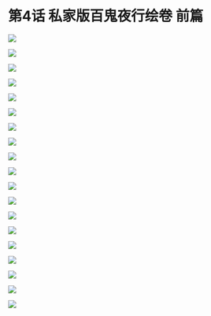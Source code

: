 # 第4话 私家版百鬼夜行绘卷 前篇

![](../../.gitbook/assets/lyn40001.jpg)

![](../../.gitbook/assets/lyn40001_2.jpg)

![](../../.gitbook/assets/lyn40002.jpg)

![](../../.gitbook/assets/lyn40003.jpg)

![](../../.gitbook/assets/lyn40004.jpg)

![](../../.gitbook/assets/lyn40005.jpg)

![](../../.gitbook/assets/lyn40006.jpg)

![](../../.gitbook/assets/lyn40007.jpg)

![](../../.gitbook/assets/lyn40008.jpg)

![](../../.gitbook/assets/lyn40009.jpg)

![](../../.gitbook/assets/lyn40010.jpg)

![](../../.gitbook/assets/lyn40011.jpg)

![](../../.gitbook/assets/lyn40012.jpg)

![](../../.gitbook/assets/lyn40013.jpg)

![](../../.gitbook/assets/lyn40014.jpg)

![](../../.gitbook/assets/lyn40015.jpg)

![](../../.gitbook/assets/lyn40016.jpg)

![](../../.gitbook/assets/lyn40017.jpg)

![](../../.gitbook/assets/lyn40018.jpg)
